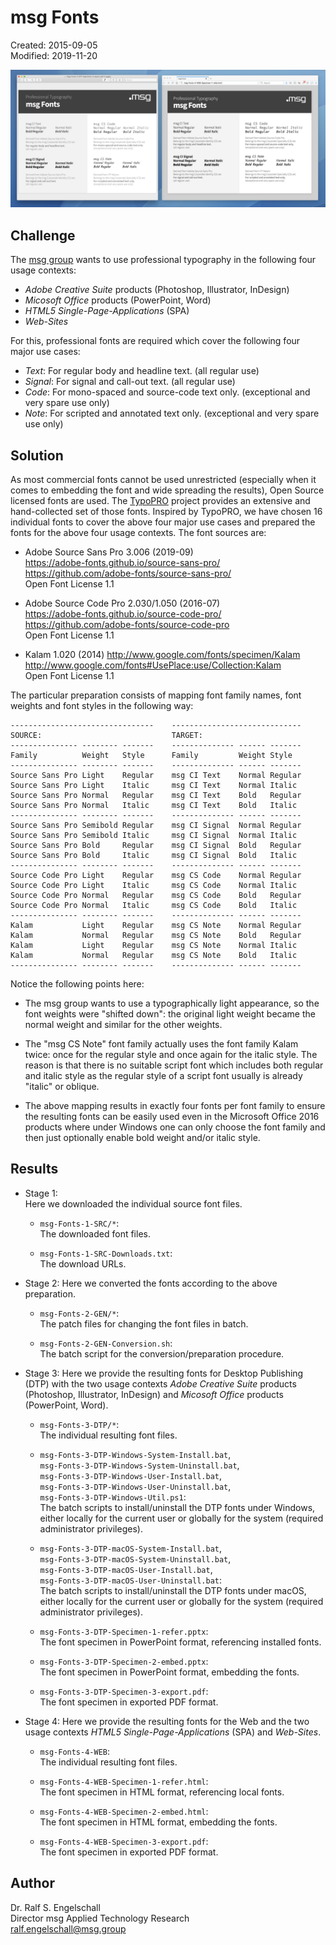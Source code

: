
msg Fonts
=========

Created: 2015-09-05<br/>
Modified: 2019-11-20

![msg Fonts](preview-small.png)

Challenge
---------

The [msg group](https://www.msg.group/) wants to use professional typography in the following 
four usage contexts:

- *Adobe Creative Suite* products (Photoshop, Illustrator, InDesign)
- *Micosoft Office* products (PowerPoint, Word)
- *HTML5 Single-Page-Applications* (SPA)
- *Web-Sites*

For this, professional fonts are required which cover the following
four major use cases:

- *Text*: For regular body and headline text. (all regular use) 
- *Signal*: For signal and call-out text. (all regular use) 
- *Code*: For mono-spaced and source-code text only. (exceptional and very spare use only) 
- *Note*: For scripted and annotated text only. (exceptional and very spare use only) 

Solution
--------

As most commercial fonts cannot be used unrestricted (especially when
it comes to embedding the font and wide spreading the results), Open
Source licensed fonts are used. The [TypoPRO](http://typopro.org/)
project provides an extensive and hand-collected set of those fonts.
Inspired by TypoPRO, we have chosen 16 individual fonts to cover the
above four major use cases and prepared the fonts for the above four
usage contexts. The font sources are:

- Adobe Source Sans Pro 3.006 (2019-09)<br/>
  https://adobe-fonts.github.io/source-sans-pro/<br/>
  https://github.com/adobe-fonts/source-sans-pro/<br/>
  Open Font License 1.1

- Adobe Source Code Pro 2.030/1.050 (2016-07)<br/>
  https://adobe-fonts.github.io/source-code-pro/<br/>
  https://github.com/adobe-fonts/source-code-pro<br/>
  Open Font License 1.1

- Kalam 1.020 (2014)
  http://www.google.com/fonts/specimen/Kalam<br/>
  http://www.google.com/fonts#UsePlace:use/Collection:Kalam<br/>
  Open Font License 1.1

The particular preparation consists of mapping font family names, font
weights and font styles in the following way:

    --------------------------------    -----------------------------
    SOURCE:                             TARGET:
    --------------- -------- -------    -------------- ------ -------
    Family          Weight   Style      Family         Weight Style
    --------------- -------- -------    -------------- ------ -------
    Source Sans Pro Light    Regular    msg CI Text    Normal Regular
    Source Sans Pro Light    Italic     msg CI Text    Normal Italic
    Source Sans Pro Normal   Regular    msg CI Text    Bold   Regular
    Source Sans Pro Normal   Italic     msg CI Text    Bold   Italic
    --------------- -------- -------    -------------- ------ -------
    Source Sans Pro Semibold Regular    msg CI Signal  Normal Regular
    Source Sans Pro Semibold Italic     msg CI Signal  Normal Italic
    Source Sans Pro Bold     Regular    msg CI Signal  Bold   Regular
    Source Sans Pro Bold     Italic     msg CI Signal  Bold   Italic
    --------------- -------- -------    -------------- ------ -------
    Source Code Pro Light    Regular    msg CS Code    Normal Regular
    Source Code Pro Light    Italic     msg CS Code    Normal Italic
    Source Code Pro Normal   Regular    msg CS Code    Bold   Regular
    Source Code Pro Normal   Italic     msg CS Code    Bold   Italic
    --------------- -------- -------    -------------- ------ -------
    Kalam           Light    Regular    msg CS Note    Normal Regular
    Kalam           Normal   Regular    msg CS Note    Bold   Regular
    Kalam           Light    Regular    msg CS Note    Normal Italic
    Kalam           Normal   Regular    msg CS Note    Bold   Italic
    --------------- -------- -------    -------------- ------ -------

Notice the following points here:

- The msg group wants to use a typographically light appearance, so
  the font weights were "shifted down": the original light weight became
  the normal weight and similar for the other weights.

- The "msg CS Note" font family actually uses the font family Kalam twice:
  once for the regular style and once again for the italic style. The
  reason is that there is no suitable script font which includes both
  regular and italic style as the regular style of a script font usually
  is already "italic" or oblique.

- The above mapping results in exactly four fonts per font family to ensure
  the resulting fonts can be easily used even in the Microsoft Office 2016
  products where under Windows one can only choose the font family
  and then just optionally enable bold weight and/or italic style.

Results
-------

- Stage 1:<br/>
  Here we downloaded the individual source font files.

    - `msg-Fonts-1-SRC/*`:<br/>
      The downloaded font files.

    - `msg-Fonts-1-SRC-Downloads.txt`:<br/>
      The download URLs.

- Stage 2:
  Here we converted the fonts according to the above preparation.

    - `msg-Fonts-2-GEN/*`:<br/>
      The patch files for changing the font files in batch.

    - `msg-Fonts-2-GEN-Conversion.sh`:<br/>
      The batch script for the conversion/preparation procedure.

- Stage 3:
  Here we provide the resulting fonts for Desktop Publishing (DTP) with
  the two usage contexts *Adobe Creative Suite* products (Photoshop,
  Illustrator, InDesign) and *Micosoft Office* products (PowerPoint,
  Word).

    - `msg-Fonts-3-DTP/*`:<br/>
      The individual resulting font files.

    - `msg-Fonts-3-DTP-Windows-System-Install.bat`,<br/>
      `msg-Fonts-3-DTP-Windows-System-Uninstall.bat`,<br/>
      `msg-Fonts-3-DTP-Windows-User-Install.bat`,<br/>
      `msg-Fonts-3-DTP-Windows-User-Uninstall.bat`,<br/>
      `msg-Fonts-3-DTP-Windows-Util.ps1`:<br/>
      The batch scripts to install/uninstall the DTP fonts under
      Windows, either locally for the current user or globally for the
      system (required administrator privileges).

    - `msg-Fonts-3-DTP-macOS-System-Install.bat`,<br/>
      `msg-Fonts-3-DTP-macOS-System-Uninstall.bat`,<br/>
      `msg-Fonts-3-DTP-macOS-User-Install.bat`,<br/>
      `msg-Fonts-3-DTP-macOS-User-Uninstall.bat`:<br/>
      The batch scripts to install/uninstall the DTP fonts under
      macOS, either locally for the current user or globally for the
      system (required administrator privileges).

    - `msg-Fonts-3-DTP-Specimen-1-refer.pptx`:<br/>
      The font specimen in PowerPoint format, referencing installed fonts.

    - `msg-Fonts-3-DTP-Specimen-2-embed.pptx`:<br/>
      The font specimen in PowerPoint format, embedding the fonts.

    - `msg-Fonts-3-DTP-Specimen-3-export.pdf`:<br/>
      The font specimen in exported PDF format.

- Stage 4:
  Here we provide the resulting fonts for the Web and the
  two usage contexts *HTML5 Single-Page-Applications* (SPA) and *Web-Sites*.

    - `msg-Fonts-4-WEB`:<br/>
      The individual resulting font files.

    - `msg-Fonts-4-WEB-Specimen-1-refer.html`:<br/>
      The font specimen in HTML format, referencing local fonts.

    - `msg-Fonts-4-WEB-Specimen-2-embed.html`:<br/>
      The font specimen in HTML format, embedding the fonts.

    - `msg-Fonts-4-WEB-Specimen-3-export.pdf`:<br/>
      The font specimen in exported PDF format.

Author
------

Dr. Ralf S. Engelschall<br/>
Director msg Applied Technology Research<br/>
ralf.engelschall@msg.group

